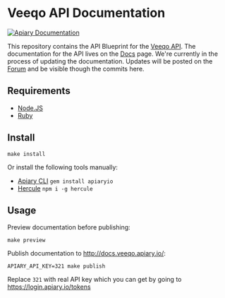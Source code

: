 # Veeqo API Documentation

[![Apiary Documentation](https://img.shields.io/badge/Apiary-Documented-blue.svg)](http://docs.veeqo.apiary.io/)

This repository contains the API Blueprint for the [Veeqo API][]. 
The documentation for the API lives on the [Docs][] page.
We're currently in the process of updating the documentation. 
Updates will be posted on the [Forum][] and be visible though the commits here.

## Requirements

* [Node.JS](https://nodejs.org/)
* [Ruby](https://www.ruby-lang.org/)

## Install

    make install

Or install the following tools manually:

* [Apiary CLI](https://help.apiary.io/tools/apiary-cli/) `gem install apiaryio`
* [Hercule](https://github.com/jamesramsay/hercule) `npm i -g hercule`

## Usage

Preview documentation before publishing:

    make preview

Publish documentation to <http://docs.veeqo.apiary.io/>:

    APIARY_API_KEY=321 make publish

Replace `321` with real API key which you can get by going to <https://login.apiary.io/tokens>

[Veeqo API]: https://developer.veeqo.com
[Docs]: https://developer.veeqo.com/docs
[Forum]: http://developer-forum.veeqo.com
